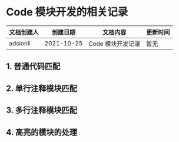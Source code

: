 # Code 模块开发的相关记录

| 文档创建人   | 创建日期   | 文档内容       | 更新时间 |
| -------- | ---------- | -------------- | ------------ |
| adsionli | 2021-10-25 | Code 模块开发记录  | 暂无       |

## 1. 普通代码匹配

## 2. 单行注释模块匹配

## 3. 多行注释模块匹配

## 4. 高亮的模块的处理